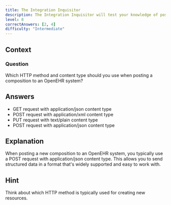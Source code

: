 ```yaml
---
title: The Integration Inquisitor
description: The Integration Inquisitor will test your knowledge of posting compositions to an OpenEHR system.
level: 8
correctAnswers: [2, 4]
difficulty: "Intermediate"
---
```


## Context

### Question

Which HTTP method and content type should you use when posting a composition to an OpenEHR system?

## Answers

- GET request with application/json content type
- POST request with application/xml content type
- PUT request with text/plain content type
- POST request with application/json content type

## Explanation

When posting a new composition to an OpenEHR system, you typically use a POST request with application/json content type. This allows you to send structured data in a format that's widely supported and easy to work with.

## Hint

Think about which HTTP method is typically used for creating new resources.
